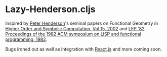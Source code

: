 # Lazy-Henderson.cljs
Inspired by [Peter Henderson](http://pmh-systems.co.uk/pmhs/)'s seminal papers on Functional Geometry in [Higher Order and Symbolic Computation, Vol 15, 2002](http://users.ecs.soton.ac.uk/ph/papers/funcgeo2.pdf) and [LFP '82 Proceedings of the 1982 ACM symposium on LISP and functional programming, 1982](http://users.ecs.soton.ac.uk/ph/funcgeo.pdf).

Bugs ironed out as well as integration with [React.js](https://facebook.github.io/react/) and more coming soon.